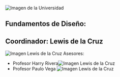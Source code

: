 ﻿![Imagen de la Universidad](https://github.com/sebastianfranco1342/FundamentosdeDisenoGrupo6/blob/main/Carpetas/Im%C3%A1genes/LogoUPCH.jpg?raw=true)

## Fundamentos de Diseño:


## Coordinador: Lewis de la Cruz
![Imagen Lewis de la Cruz](https://github.com/sebastianfranco1342/FundamentosdeDisenoGrupo6/blob/main/Carpetas/Im%C3%A1genes/ProfesorLewisdelaCruz.jpeg?raw=true)
Asesores:
- Profesor Harry Rivera![Imagen Lewis de la Cruz](https://github.com/sebastianfranco1342/FundamentosdeDisenoGrupo6/blob/main/Carpetas/Im%C3%A1genes/ProfesorHarryRivera.png?raw=true)
- Profesor Paulo Vega
![Imagen Lewis de la Cruz](https://github.com/sebastianfranco1342/FundamentosdeDisenoGrupo6/blob/main/Carpetas/Im%C3%A1genes/ProfesorPauloVega.jpg?raw=true)

